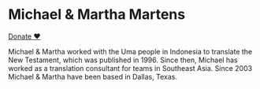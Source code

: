 # Michael & Martha Martens

[Donate :heart:](https://www.wycliffe.org/partner/DBACD7)

Michael & Martha worked with the Uma people in Indonesia to translate the New Testament, which was published in 1996. Since then, Michael has worked as a translation consultant for teams in Southeast Asia. Since 2003 Michael & Martha have been based in Dallas, Texas.
